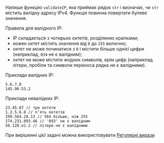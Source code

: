 Напиши функцію `validateIP`, яка приймає рядок `str` і визначає, чи `str` містить
валідну адресу IPv4. Функція повинна повертати булеве значення.

Правила для валідного IP:

- IP складається з чотирьох октетів, розділених крапками;
- кожен октет містить значення від `0` до `255` включно;
- октет не може починатися з `0` і містити більше однієї цифри (наприклад, `034`
  не є валідним);
- октет не може містити жодних символів, крім цифр (наприклад літери, пробіли та
  символи переноса рядка не є валідними).

Приклади валідних IP:

```
5.6.7.8
145.90.53.2
```

Приклади невалідних IP:

```
23.45.67 // три октети
1.2.5.6.8 // п’ять октетів
199.564.28.13 // 564 більше, ніж 255
174.231.093.46 // '093' не є валідним
56.128.e1.2 // літери не є валідними
```

При вирішенні цієї задачі можна використовувати [Регулярні вирази](https://mate-academy.github.io/fe-program/js/topics/regex.html)
